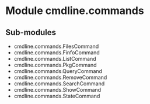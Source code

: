 Module cmdline.commands
=======================

Sub-modules
-----------
* cmdline.commands.FilesCommand
* cmdline.commands.FinfoCommand
* cmdline.commands.ListCommand
* cmdline.commands.PkgCommand
* cmdline.commands.QueryCommand
* cmdline.commands.RemoveCommand
* cmdline.commands.SearchCommand
* cmdline.commands.ShowCommand
* cmdline.commands.StateCommand